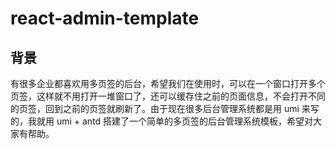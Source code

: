 # react-admin-template
## 背景
有很多企业都喜欢用多页签的后台，希望我们在使用时，可以在一个窗口打开多个页签，这样就不用打开一堆窗口了，还可以缓存住之前的页面信息，不会打开不同的页签，回到之前的页签就刷新了。由于现在很多后台管理系统都是用 umi 来写的，我就用 umi + antd 搭建了一个简单的多页签的后台管理系统模板，希望对大家有帮助。